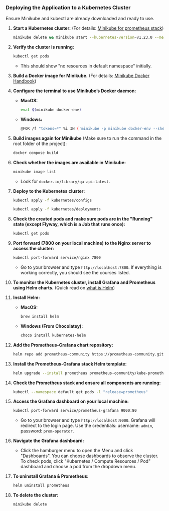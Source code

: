 ### Deploying the Application to a Kubernetes Cluster

Ensure Minikube and kubectl are already downloaded and ready to use.

1. **Start a Kubernetes cluster:** (For details: [Minikube for prometheus stack](https://github.com/prometheus-operator/kube-prometheus?tab=readme-ov-file#prerequisites))
    ```sh
    minikube delete && minikube start --kubernetes-version=v1.23.0 --memory=4g --bootstrapper=kubeadm --extra-config=kubelet.authentication-token-webhook=true --extra-config=kubelet.authorization-mode=Webhook --extra-config=scheduler.bind-address=0.0.0.0 --extra-config=controller-manager.bind-address=0.0.0.0
    ```

2. **Verify the cluster is running:**
    ```sh
    kubectl get pods
    ```
    - This should show "no resources in default namespace" initially.

3. **Build a Docker image for Minikube.** (For details: [Minikube Docker Handbook](https://minikube.sigs.k8s.io/docs/handbook/pushing/#1-pushing-directly-to-the-in-cluster-docker-daemon-docker-env))

4. **Configure the terminal to use Minikube’s Docker daemon:**
    - **MacOS:**
        ```sh
        eval $(minikube docker-env)
        ```
    - **Windows:**
        ```sh
        @FOR /f "tokens=*" %i IN ('minikube -p minikube docker-env --shell cmd') DO @%i
        ```

5. **Build images again for Minikube** (Make sure to run the command in the root folder of the project):
    ```sh
    docker compose build
    ```

6. **Check whether the images are available in Minikube:**
    ```sh
    minikube image list
    ```
    - Look for `docker.io/library/qa-api:latest`.

7. **Deploy to the Kubernetes cluster:**
    ```sh
    kubectl apply -f kubernetes/configs
    ```
    ```sh
    kubectl apply -f kubernetes/deployments
    ```

8. **Check the created pods and make sure pods are in the "Running" state (except Flyway, which is a Job that runs once):**
    ```sh
    kubectl get pods
    ```

9. **Port forward (7800 on your local machine) to the Nginx server to access the cluster:**
    ```sh
    kubectl port-forward service/nginx 7800
    ```
    - Go to your browser and type `http://localhost:7800`. If everything is working correctly, you should see the courses listed.

10. **To monitor the Kubernetes cluster, install Grafana and Prometheus using Helm charts.** (Quick read on [what is Helm](https://www.redhat.com/en/topics/devops/what-is-helm))

11. **Install Helm:**
    - **MacOS:**
        ```sh
        brew install helm
        ```
    - **Windows (From Chocolatey):**
        ```sh
        choco install kubernetes-helm
        ```

12. **Add the Prometheus-Grafana chart repository:**
    ```sh
    helm repo add prometheus-community https://prometheus-community.github.io/kube-prometheus-stack
    ```

13. **Install the Prometheus-Grafana stack Helm template:**
    ```sh
    helm upgrade --install prometheus prometheus-community/kube-prometheus-stack --wait
    ```

14. **Check the Prometheus stack and ensure all components are running:**
    ```sh
    kubectl --namespace default get pods -l "release=prometheus"
    ```

15. **Access the Grafana dashboard on your local machine:**
    ```sh
    kubectl port-forward service/prometheus-grafana 9000:80
    ```
    - Go to your browser and type `http://localhost:9000`. Grafana will redirect to the login page. Use the credentials: username: `admin`, password: `prom-operator`.

16. **Navigate the Grafana dashboard:**
    - Click the hamburger menu to open the Menu and click "Dashboards". You can choose dashboards to observe the cluster. To check pods, click "Kubernetes / Compute Resources / Pod" dashboard and choose a pod from the dropdown menu.

17. **To uninstall Grafana & Prometheus:**
    ```sh
    helm uninstall prometheus
    ```

18. **To delete the cluster:**
    ```sh
    minikube delete